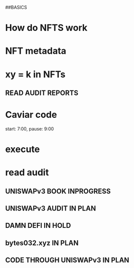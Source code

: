 ##BASICS
# How do NFTS work 
# NFT metadata
# xy = k in NFTs



## READ AUDIT REPORTS
# Caviar code 
start: 7:00, pause: 9:00
# execute 
# read audit


## UNISWAPv3 BOOK INPROGRESS

## UNISWAPv3 AUDIT IN PLAN

## DAMN DEFI IN HOLD

## bytes032.xyz IN PLAN

## CODE THROUGH UNISWAPv3 IN PLAN
